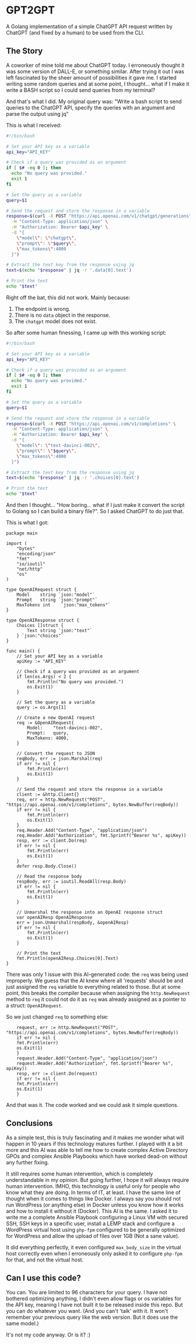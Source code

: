 # GPT2GPT

A Golang implementation of a simple ChatGPT API request written by ChatGPT (and fixed by a human) to be used from the CLI.

## The Story

A coworker of mine told me about ChatGPT today. I erroneously thought it was some version of DALL-E, or something similar. After trying it out I was left fascinated by the sheer amount of possibilities it gave me. I started writing some random queries and at some point, I thought... what if I make it write a BASH script so I could send queries from my terminal?

And that's what I did. My original query was: "Write a bash script to send queries to the ChatGPT API, specify the queries with an argument and parse the output using jq"

This is what I received:

```bash
#!/bin/bash

# Set your API key as a variable
api_key="API_KEY"

# Check if a query was provided as an argument
if [ $# -eq 0 ]; then
  echo "No query was provided."
  exit 1
fi

# Set the query as a variable
query=$1

# Send the request and store the response in a variable
response=$(curl -X POST "https://api.openai.com/v1/chatgpt/generations" \
  -H "Content-Type: application/json" \
  -H "Authorization: Bearer $api_key" \
  -d "{
    \"model\": \"chatgpt\",
    \"prompt\": \"$query\",
    \"max_tokens\":4000
  }")

# Extract the text key from the response using jq
text=$(echo "$response" | jq -r '.data[0].text')

# Print the text
echo "$text"
```

Right off the bat, this did not work. Mainly because:

1. The endpoint is wrong.
2. There is no `data` object in the response.
3. The `chatgpt` model does not exist.

So after some human finessing, I came up with this working script:

```bash
#!/bin/bash

# Set your API key as a variable
api_key="API_KEY"

# Check if a query was provided as an argument
if [ $# -eq 0 ]; then
  echo "No query was provided."
  exit 1
fi

# Set the query as a variable
query=$1

# Send the request and store the response in a variable
response=$(curl -X POST "https://api.openai.com/v1/completions" \
  -H "Content-Type: application/json" \
  -H "Authorization: Bearer $api_key" \
  -d "{
    \"model\": \"text-davinci-002\",
    \"prompt\": \"$query\",
    \"max_tokens\":4000
  }")

# Extract the text key from the response using jq
text=$(echo "$response" | jq -r '.choices[0].text')

# Print the text
echo "$text"
```

And then I thought... "How boring... what if I just make it convert the script to Golang so I can build a binary file?". So I asked ChatGPT to do just that.

This is what I got:

```golang
package main

import (
    "bytes"
    "encoding/json"
    "fmt"
    "io/ioutil"
    "net/http"
    "os"
)

type OpenAIRequest struct {
    Model    string `json:"model"`
    Prompt   string `json:"prompt"`
    MaxTokens int    `json:"max_tokens"`
}

type OpenAIResponse struct {
    Choices []struct {
        Text string `json:"text"`
    } `json:"choices"`
}

func main() {
    // Set your API key as a variable
    apiKey := "API_KEY"

    // Check if a query was provided as an argument
    if len(os.Args) < 2 {
        fmt.Println("No query was provided.")
        os.Exit(1)
    }

    // Set the query as a variable
    query := os.Args[1]

    // Create a new OpenAI request
    req := &OpenAIRequest{
        Model:    "text-davinci-002",
        Prompt:   query,
        MaxTokens: 4000,
    }

    // Convert the request to JSON
    reqBody, err := json.Marshal(req)
    if err != nil {
        fmt.Println(err)
        os.Exit(1)
    }

    // Send the request and store the response in a variable
    client := &http.Client{}
    req, err = http.NewRequest("POST", "https://api.openai.com/v1/completions", bytes.NewBuffer(reqBody))
    if err != nil {
        fmt.Println(err)
        os.Exit(1)
    }
    req.Header.Add("Content-Type", "application/json")
    req.Header.Add("Authorization", fmt.Sprintf("Bearer %s", apiKey))
    resp, err := client.Do(req)
    if err != nil {
        fmt.Println(err)
        os.Exit(1)
    }
    defer resp.Body.Close()

    // Read the response body
    respBody, err := ioutil.ReadAll(resp.Body)
    if err != nil {
        fmt.Println(err)
        os.Exit(1)
    }

    // Unmarshal the response into an OpenAI response struct
    var openAIResp OpenAIResponse
    err = json.Unmarshal(respBody, &openAIResp)
    if err != nil {
        fmt.Println(err)
        os.Exit(1)
    }

    // Print the text
    fmt.Println(openAIResp.Choices[0].Text)
}
```

There was only 1 issue with this AI-generated code: the `req` was being used improperly. We guess that the AI knew where all 'requests' should be and just assigned the `req` variable to everything related to those. But at some point, this breaks the compiler because when assigning the `http.NewRequest` method to `req` it could not do it as `req` was already assigned as a pointer to a struct: `OpenAIRequest`.

So we just changed `req` to something else:

```golang
    request, err := http.NewRequest("POST", "https://api.openai.com/v1/completions", bytes.NewBuffer(reqBody))
    if err != nil {
    fmt.Println(err)
    os.Exit(1)
    }
    request.Header.Add("Content-Type", "application/json")
    request.Header.Add("Authorization", fmt.Sprintf("Bearer %s", apiKey))
    resp, err := client.Do(request)
    if err != nil {
    fmt.Println(err)
    os.Exit(1)
    }
```

And that was it. The code worked and we could ask it simple questions.

## Conclusions

As a simple test, this is truly fascinating and it makes me wonder what will happen in 10 years if this technology matures further. I played with it a bit more and this AI was able to tell me how to create complex Active Directory GPOs and complex Ansible Playbooks which have worked dead-on without any further fixing.

It still requires some human intervention, which is completely understandable in my opinion. But going further, I hope it will always require human intervention. IMHO, this technology is useful only for people who know what they are doing. In terms of IT, at least. I have the same line of thought when it comes to things like Docker. I always say you should not run WordPress (or anything else) in Docker unless you know how it works and how to install it without it (Docker). This AI is the same. I asked it to write me a complete Ansible Playbook configuring a Linux VM with secured SSH, SSH keys in a specific user, install a LEMP stack and configure a WordPress virtual host using `php-fpm` configured to be generally optimized for WordPress and allow the upload of files over 1GB (Not a sane value).

It did everything perfectly, it even configured `max_body_size` in the virtual host correctly even when I erroneously only asked it to configure `php-fpm` for that, and not the virtual host.

## Can I use this code?

You can. You are limited to 96 characters for your query. I have not bothered optimizing anything, I didn't even allow flags or os variables for the API key, meaning I have not built it to be released inside this repo. But you can do whatever you want. (And you can't 'talk' with it. It won't remember your previous query like the web version. But it does use the same model.)

It's not my code anyway. Or is it? :)
